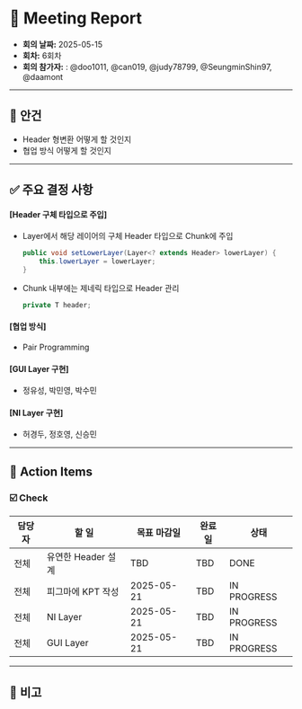 # 📝 Meeting Report

- **회의 날짜:** 2025-05-15
- **회차:** 6회차
- **회의 참가자:** : @doo1011, @can019, @judy78799, @SeungminShin97, @daamont

---

## 📌 안건
- Header 형변환 어떻게 할 것인지
- 협업 방식 어떻게 할 것인지

---

## ✅ 주요 결정 사항
#### [Header 구체 타입으로 주입]
- Layer에서 해당 레이어의 구체 Header 타입으로 Chunk에 주입
  ```java
  public void setLowerLayer(Layer<? extends Header> lowerLayer) {
      this.lowerLayer = lowerLayer;
  }
  ```
- Chunk 내부에는 제네릭 타입으로 Header 관리
  ```java
  private T header;
  ```
#### [협업 방식]
- Pair Programming

#### [GUI Layer 구현]
- 정유성, 박민영, 박수민

#### [NI Layer 구현]
- 허경두, 정호영, 신승민

---

## 🔄 Action Items
### ☑️ Check
| 담당자 | 할 일 | 목표 마감일 | 완료일 | 상태 |
|--------|--------|------------|------|------|
| 전체 | 유연한 Header 설계 | TBD | TBD | DONE |
| 전체 | 피그마에 KPT 작성 | 2025-05-21 | TBD | IN PROGRESS |
| 전체 | NI Layer | 2025-05-21 | TBD | IN PROGRESS |
| 전체 | GUI Layer | 2025-05-21 | TBD | IN PROGRESS |

---

## 💬 비고